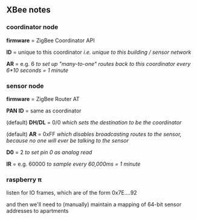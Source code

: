 ## XBee notes


### coordinator node

**firmware** = ZigBee Coordinator API

**ID** = unique to this coordinator _i.e. unique to this building / sensor network_

**AR** = e.g. 6 _to set up "many-to-one" routes back to this coordinator every 6*10 seconds = 1 minute_


### sensor node

**firmware** = ZigBee Router AT

**PAN ID** = same as coordinator

(default) **DH/DL** = 0/0 _which sets the destination to be the coordinator_

(default) **AR** = 0xFF _which disables broadcasting routes to the sensor, because no one will ever be talking to the sensor_

**D0** = 2 _to set pin 0 as analog read_

**IR** = e.g. 60000 _to sample every 60,000ms = 1 minute_


### raspberry π

listen for IO frames, which are of the form 0x7E....92

and then we'll need to (manually) maintain a mapping of 64-bit sensor addresses to apartments
